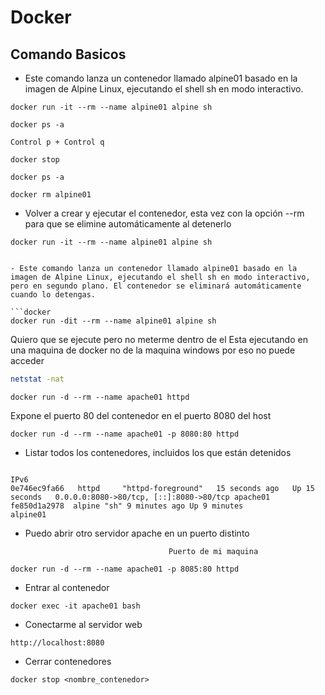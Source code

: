 # Docker 

## Comando Basicos

- Este comando lanza un contenedor llamado alpine01 basado en la imagen de Alpine Linux, ejecutando el shell sh en modo interactivo.

```docker
docker run -it --rm --name alpine01 alpine sh
```

```docker
docker ps -a
```

```docker
Control p + Control q
```

```docker
docker stop 
```

```docker
docker ps -a 
```

```docker
docker rm alpine01
```

- Volver a crear y ejecutar el contenedor, esta vez con la opción --rm para que se elimine automáticamente al detenerlo

```docker
docker run -it --rm --name alpine01 alpine sh


- Este comando lanza un contenedor llamado alpine01 basado en la imagen de Alpine Linux, ejecutando el shell sh en modo interactivo, pero en segundo plano. El contenedor se eliminará automáticamente cuando lo detengas.

```docker
docker run -dit --rm --name alpine01 alpine sh
```

Quiero que se ejecute pero no meterme dentro de el
Esta ejecutando en una maquina de docker no de la maquina windows por eso no puede acceder

```bash
netstat -nat 
```

```docker
docker run -d --rm --name apache01 httpd
```

Expone el puerto 80 del contenedor en el puerto 8080 del host

```docker
docker run -d --rm --name apache01 -p 8080:80 httpd 
```

- Listar todos los contenedores, incluidos los que están detenidos

```docker
                                                                                                     IPv6
0e746ec9fa66   httpd     "httpd-foreground"   15 seconds ago   Up 15 seconds   0.0.0.0:8080->80/tcp, [::]:8080->80/tcp apache01 fe850d1a2978  alpine "sh" 9 minutes ago Up 9 minutes                                              alpine01
```

- Puedo abrir otro servidor apache en un puerto distinto

                                      Puerto de mi maquina

```docker
docker run -d --rm --name apache01 -p 8085:80 httpd 
```

- Entrar al contenedor

```docker
docker exec -it apache01 bash
```

- Conectarme al servidor web
```
http://localhost:8080
```

- Cerrar contenedores

```docker
docker stop <nombre_contenedor>
```
